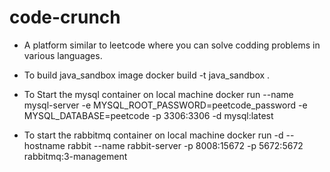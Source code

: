 # code-crunch
- A platform similar to leetcode where you can solve codding problems in various languages.
- To build java_sandbox image docker build -t java_sandbox .
- To Start the mysql container on local machine docker run --name mysql-server -e MYSQL_ROOT_PASSWORD=peetcode_password -e MYSQL_DATABASE=peetcode -p 3306:3306 -d mysql:latest

- To start the rabbitmq container on local machine docker run -d --hostname rabbit --name rabbit-server -p 8008:15672 -p 5672:5672 rabbitmq:3-management
